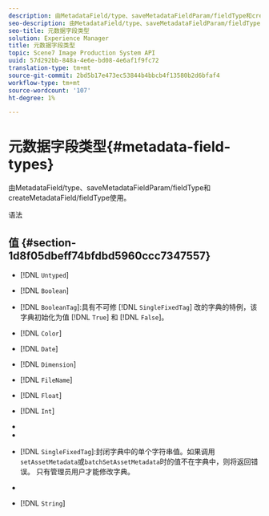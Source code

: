 ```yaml
---
description: 由MetadataField/type、saveMetadataFieldParam/fieldType和createMetadataField/fieldType使用。
seo-description: 由MetadataField/type、saveMetadataFieldParam/fieldType和createMetadataField/fieldType使用。
seo-title: 元数据字段类型
solution: Experience Manager
title: 元数据字段类型
topic: Scene7 Image Production System API
uuid: 57d292bb-848a-4e6e-bd08-4e6af1f9fc72
translation-type: tm+mt
source-git-commit: 2bd5b17e473ec53844b4bbcb4f13580b2d6bfaf4
workflow-type: tm+mt
source-wordcount: '107'
ht-degree: 1%

---
```



# 元数据字段类型{#metadata-field-types}

由MetadataField/type、saveMetadataFieldParam/fieldType和createMetadataField/fieldType使用。

语法

## 值 {#section-1d8f05dbeff74bfdbd5960ccc7347557}

* [!DNL `Untyped`]
* [!DNL `Boolean`]
* [!DNL `BooleanTag`]:具有不可修 [!DNL `SingleFixedTag`] 改的字典的特例，该字典初始化为值 [!DNL `True`] 和 [!DNL `False`]。

* [!DNL `Color`]
* [!DNL `Date`]
* [!DNL `Dimension`]
* [!DNL `FileName`]
* [!DNL `Float`]
* [!DNL `Int`]
* [!DNL `MultiFixedTag`]:关闭的字典中的零个或多个字符串值。只有管理员用户才能修改字典。
* [!DNL `MultiTag`]:零个或多个字符串值。
* [!DNL `SingleFixedTag`]:封闭字典中的单个字符串值。如果调用`setAssetMetadata`或`batchSetAssetMetadata`时的值不在字典中，则将返回错误。 只有管理员用户才能修改字典。

* [!DNL `SingleTag`]:任何单个字符串值。
* [!DNL `String`]

